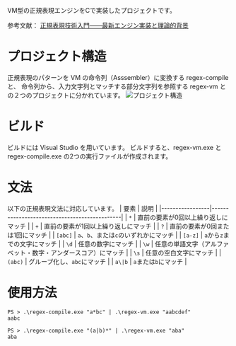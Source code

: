 VM型の正規表現エンジンをCで実装したプロジェクトです。

参考文献：
[正規表現技術入門――最新エンジン実装と理論的背景](https://gihyo.jp/book/2015/978-4-7741-7270-5)

# プロジェクト構造
正規表現のパターンを VM の命令列（Asssembler）に変換する regex-compile と、
命令列から、入力文字列とマッチする部分文字列を参照する regex-vm との２つのプロジェクトに分かれています。
![プロジェクト構造](https://github.com/Nishi-S/Simple-Regex/assets/70260859/d663bff9-0091-459a-a595-245038413230)

# ビルド
ビルドには Visual Studio を用いています。
ビルドすると、regex-vm.exe と regex-compile.exe の2つの実行ファイルが作成されます。

# 文法
以下の正規表現文法に対応しています。
| 要素             | 説明                                           |
|-----------------|----------------------------------------------|
| `*`             | 直前の要素が0回以上繰り返しにマッチ           |
| `+`             | 直前の要素が1回以上繰り返しにマッチ           |
| `?`             | 直前の要素が0回または1回にマッチ              |
| `[abc]`         | `a`、`b`、または`c`のいずれかにマッチ         |
| `[a-z]`         | `a`から`z`までの文字にマッチ                 |
| `\d`            | 任意の数字にマッチ                             |
| `\w`            | 任意の単語文字（アルファベット・数字・アンダースコア）にマッチ |
| `\s`            | 任意の空白文字にマッチ                         |
| `(abc)`         | グループ化し、`abc`にマッチ                   |
| `a\|b`          | `a`または`b`にマッチ                          |

# 使用方法
```
PS > .\regex-compile.exe "a*bc" | .\regex-vm.exe "aabcdef"
aabc
```
```
PS > .\regex-compile.exe "(a|b)*" | .\regex-vm.exe "aba"
aba
```
